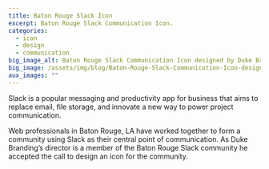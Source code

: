 ```yaml
---
title: Baton Rouge Slack Icon
excerpt: Baton Rouge Slack Communication Icon.
categories:
  - icon
  - design
  - communication
big_image_alt: Baton Rouge Slack Communication Icon designed by Duke Branding
big_image: /assets/img/blog/Baton-Rouge-Slack-Communication-Icon-designed-by-Duke-Branding.png
aux_images: ""
---
```

Slack is a popular messaging and productivity app for business that aims to replace email, file storage, and innovate a new way to power project communication.

Web professionals in Baton Rouge, LA have worked together to form a community using Slack as their central point of communication. As Duke Branding&rsquo;s director is a member of the Baton Rouge Slack community he accepted the call to design an icon for the community.
